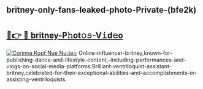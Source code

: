 ## britney-only-fans​-leaked-photo​-Private-(bfe2k)


# <h2><a href="https://mediaupload.pro?title=britney&ref=git">🔗👉 🔴 britney-P𝚑ot𝚘𝚜-V𝚒d𝚎o</a></h2>

[![Corinna Kopf Nue Nu𝚍e𝚜](https://i.imgur.com/0qMVB7G.gif)](https://mediaupload.pro?title=britney&ref=git)
Online-influencer-britney,known-for-publishing-dance-and-lifestyle-content,-including-performances-and-vlogs-on-social-media-platforms.Brilliant-ventriloquist-assistant-britney,celebrated-for-their-exceptional-abilities-and-accomplishments-in-assisting-ventriloquists.  